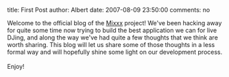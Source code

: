 title: First Post
author: Albert
date: 2007-08-09 23:50:00
comments: no

Welcome to the official blog of the <a href="http://mixxx.sourceforge.net">Mixxx</a>
 project! We've been hacking away for quite some time now trying to build the best application we can for live DJing, and along the way we've had quite a few thoughts that we think are worth sharing. This blog will let us share some of those thoughts in a less formal way and will hopefully shine some light on our development process.<br />
<br />
Enjoy!
